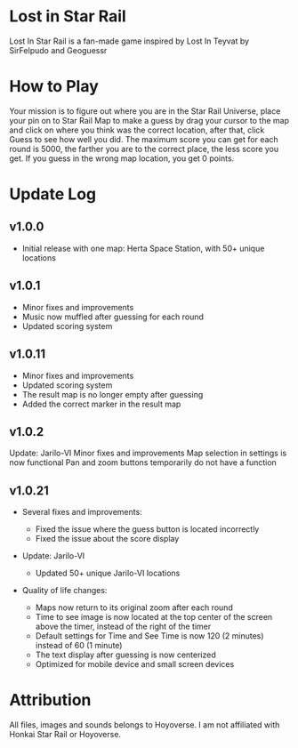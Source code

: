 # Lost in Star Rail
Lost In Star Rail is a fan-made game inspired by Lost In Teyvat by SirFelpudo and Geoguessr

# How to Play
Your mission is to figure out where you are in the Star Rail Universe, place your pin on to Star Rail Map to make a guess by drag your cursor to the map and click on where you think was the correct location, after that, click Guess to see how well you did.
The maximum score you can get for each round is 5000, the farther you are to the correct place, the less score you get. 
If you guess in the wrong map location, you get 0 points.

# Update Log

## v1.0.0

- Initial release with one map: Herta Space Station, with 50+ unique locations

## v1.0.1

- Minor fixes and improvements
 - Music now muffled after guessing for each round
 - Updated scoring system

## v1.0.11

- Minor fixes and improvements
- Updated scoring system
 - The result map is no longer empty after guessing
 - Added the correct marker in the result map

## v1.0.2

Update: Jarilo-VI
Minor fixes and improvements
Map selection in settings is now functional
Pan and zoom buttons temporarily do not have a function

## v1.0.21
- Several fixes and ỉmprovements:
  - Fixed the issue where the guess button is located incorrectly
  - Fixed the issue about the score display

- Update: Jarilo-VI
  - Updated 50+ unique Jarilo-VI locations

- Quality of life changes:
  - Maps now return to its original zoom after each round
  - Time to see image is now located at the top center of the screen above the timer, instead of the right of the timer
  - Default settings for Time and See Time is now 120 (2 minutes) instead of 60 (1 minute)
  - The text display after guessing is now centerized
  - Optimized for mobile device and small screen devices

# Attribution
All files, images and sounds belongs to Hoyoverse. I am not affiliated with Honkai Star Rail or Hoyoverse.
